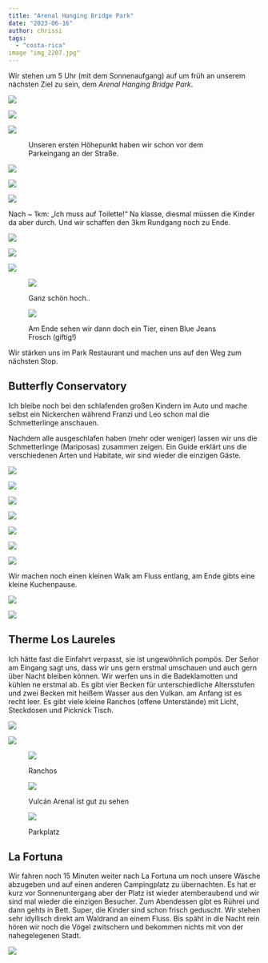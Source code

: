 ```yaml
---
title: "Arenal Hanging Bridge Park"
date: "2023-06-16"
author: chrissi
tags: 
  - "costa-rica"
image "img_2207.jpg"
---
```


Wir stehen um 5 Uhr (mit dem Sonnenaufgang) auf um früh an unserem nächsten Ziel zu sein, dem _Arenal Hanging Bridge Park_.

![](https://hafenstrand.wordpress.com/wp-content/uploads/2023/06/img_2187.jpg?w=1024)

![](https://hafenstrand.wordpress.com/wp-content/uploads/2023/06/img_2193.jpg?w=1024)

![](https://hafenstrand.wordpress.com/wp-content/uploads/2023/06/img_2198.jpg?w=1024)

<figure>

<figcaption>

Unseren ersten Höhepunkt haben wir schon vor dem Parkeingang an der Straße.

</figcaption>



</figure>

![](https://hafenstrand.wordpress.com/wp-content/uploads/2023/06/img_2207.jpg?w=1024)

![](https://hafenstrand.wordpress.com/wp-content/uploads/2023/06/img_2213-1.jpg?w=1024)

![](https://hafenstrand.wordpress.com/wp-content/uploads/2023/06/img_2221.jpg?w=1024)

Nach ~ 1km: „Ich muss auf Toilette!“ Na klasse, diesmal müssen die Kinder da aber durch. Und wir schaffen den 3km Rundgang noch zu Ende.

![](https://hafenstrand.wordpress.com/wp-content/uploads/2023/06/img_2231.jpg?w=1024)

![](https://hafenstrand.wordpress.com/wp-content/uploads/2023/06/img_2237.jpg?w=1024)

![](https://hafenstrand.wordpress.com/wp-content/uploads/2023/06/img_2255.jpg?w=1024)

<figure>

![](https://hafenstrand.wordpress.com/wp-content/uploads/2023/06/img_2257.jpg?w=768)

<figcaption>

Ganz schön hoch..

</figcaption>

</figure>

<figure>

![](https://hafenstrand.wordpress.com/wp-content/uploads/2023/06/img_2263.jpg?w=768)

<figcaption>

Am Ende sehen wir dann doch ein Tier, einen Blue Jeans Frosch (giftig!)

</figcaption>

</figure>

Wir stärken uns im Park Restaurant und machen uns auf den Weg zum nächsten Stop.

## Butterfly Conservatory

Ich bleibe noch bei den schlafenden großen Kindern im Auto und mache selbst ein Nickerchen während Franzi und Leo schon mal die Schmetterlinge anschauen.

Nachdem alle ausgeschlafen haben (mehr oder weniger) lassen wir uns die Schmetterlinge (Mariposas) zusammen zeigen. Ein Guide erklärt uns die verschiedenen Arten und Habitate, wir sind wieder die einzigen Gäste.

![](https://hafenstrand.wordpress.com/wp-content/uploads/2023/06/img_2277-1.jpg?w=768)

![](https://hafenstrand.wordpress.com/wp-content/uploads/2023/06/img_2280.jpg?w=768)

![](https://hafenstrand.wordpress.com/wp-content/uploads/2023/06/img_2282.jpg?w=1024)

![](https://hafenstrand.wordpress.com/wp-content/uploads/2023/06/img_2293.jpg?w=768)

![](https://hafenstrand.wordpress.com/wp-content/uploads/2023/06/img_2298.jpg?w=768)

![](https://hafenstrand.wordpress.com/wp-content/uploads/2023/06/img_2300.jpg?w=768)

![](https://hafenstrand.wordpress.com/wp-content/uploads/2023/06/img_2301.jpg?w=768)

Wir machen noch einen kleinen Walk am Fluss entlang, am Ende gibts eine kleine Kuchenpause.

![](https://hafenstrand.wordpress.com/wp-content/uploads/2023/06/img_2315.jpg?w=768)

![](https://hafenstrand.wordpress.com/wp-content/uploads/2023/06/img_2329.jpg?w=1024)

## Therme Los Laureles

Ich hätte fast die Einfahrt verpasst, sie ist ungewöhnlich pompös. Der Señor am Eingang sagt uns, dass wir uns gern erstmal umschauen und auch gern über Nacht bleiben können. Wir werfen uns in die Badeklamotten und kühlen ne erstmal ab. Es gibt vier Becken für unterschiedliche Altersstufen und zwei Becken mit heißem Wasser aus den Vulkan. am Anfang ist es recht leer. Es gibt viele kleine Ranchos (offene Unterstände) mit Licht, Steckdosen und Picknick Tisch.

![](https://hafenstrand.wordpress.com/wp-content/uploads/2023/06/img_2345.jpg?w=1024)

![](https://hafenstrand.wordpress.com/wp-content/uploads/2023/06/img_2351-1.jpg?w=1024)

<figure>

![](https://hafenstrand.wordpress.com/wp-content/uploads/2023/06/img_2352.jpg?w=1024)

<figcaption>

Ranchos

</figcaption>

</figure>

<figure>

![](https://hafenstrand.wordpress.com/wp-content/uploads/2023/06/img_2350.jpg?w=1024)

<figcaption>

Vulcán Arenal ist gut zu sehen

</figcaption>

</figure>

<figure>

![](https://hafenstrand.wordpress.com/wp-content/uploads/2023/06/img_2349.jpg?w=1024)

<figcaption>

Parkplatz

</figcaption>

</figure>

## La Fortuna

Wir fahren noch 15 Minuten weiter nach La Fortuna um noch unsere Wäsche abzugeben und auf einen anderen Campingplatz zu übernachten. Es hat er kurz vor Sonnenuntergang aber der Platz ist wieder atemberaubend und wir sind mal wieder die einzigen Besucher. Zum Abendessen gibt es Rührei und dann gehts in Bett. Super, die Kinder sind schon frisch geduscht. Wir stehen sehr idyllisch direkt am Waldrand an einem Fluss. Bis späht in die Nacht rein hören wir noch die Vögel zwitschern und bekommen nichts mit von der nahegelegenen Stadt.

![](https://hafenstrand.wordpress.com/wp-content/uploads/2023/06/img_2355.jpg?w=1024)
